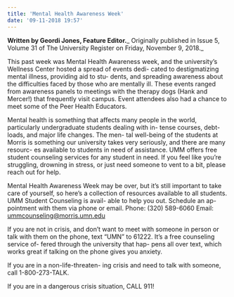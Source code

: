 ```yaml
---
title: 'Mental Health Awareness Week'
date: '09-11-2018 19:57'
---
```


**Written by Geordi Jones, Feature Editor.**_ Originally published in Issue 5, Volume 31 of The University Register on Friday, November 9, 2018._

This past week was Mental Health Awareness week, and the university’s Wellness Center hosted a spread of events dedi- cated to destigmatizing mental illness, providing aid to stu- dents, and spreading awareness about the difficulties faced by those who are mentally ill. These events ranged from awareness panels to meetings with the therapy dogs (Hank and Mercer!) that frequently visit campus. Event attendees also had a chance to meet some of the Peer Health Educators.

Mental health is something that affects many people in the world, particularly undergraduate students dealing with in- tense courses, debt-loads, and major life changes. The men- tal well-being of the students at Morris is something our university takes very seriously, and there are many resourc- es available to students in need of assistance. UMM offers free student counseling services for any student in need. If you feel like you’re struggling, drowning in stress, or just need someone to vent to a bit, please reach out for help.

Mental Health Awareness Week may be over, but it’s still important to take care of yourself, so here’s a collection of resources available to all students.
UMM Student Counseling is avail- able to help you out. Schedule an ap- pointment with them via phone or email. Phone: (320) 589-6060
Email: ummcounseling@morris.umn.edu

If you are not in crisis, and don’t want to meet with someone in person or talk with them on the phone, text “UMN” to 61222. It’s a free counseling service of- fered through the university that hap- pens all over text, which works great if talking on the phone gives you anxiety.

If you are in a non-life-threaten- ing crisis and need to talk with someone, call 1-800-273-TALK.

If you are in a dangerous crisis situation, CALL 911!